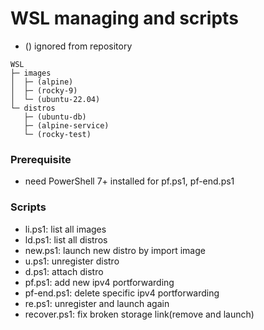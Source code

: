 # WSL managing and scripts

- () ignored from repository
```text
WSL
├─ images
│  ├─ (alpine)
│  ├─ (rocky-9)
│  └─ (ubuntu-22.04)
└─ distros
   ├─ (ubuntu-db)
   ├─ (alpine-service)
   └─ (rocky-test)
```

### Prerequisite

- need PowerShell 7+ installed for pf.ps1, pf-end.ps1

### Scripts

- li.ps1: list all images
- ld.ps1: list all distros
- new.ps1: launch new distro by import image
- u.ps1: unregister distro
- d.ps1: attach distro
- pf.ps1: add new ipv4 portforwarding
- pf-end.ps1: delete specific ipv4 portforwarding
- re.ps1: unregister and launch again
- recover.ps1: fix broken storage link(remove and launch)